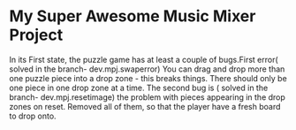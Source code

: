 # My Super Awesome Music Mixer Project
In its First state, the puzzle game has at least a couple of bugs.First error( solved in the branch- dev.mpj.swaperror) You can drag and drop
more than one puzzle piece into a drop zone - this breaks things. There should only be
one piece in one drop zone at a time.
The second bug is ( solved in the branch- dev.mpj.resetimage) the problem with pieces appearing in the drop zones on reset. Removed all of them, so that the player have a fresh board to drop onto. 
